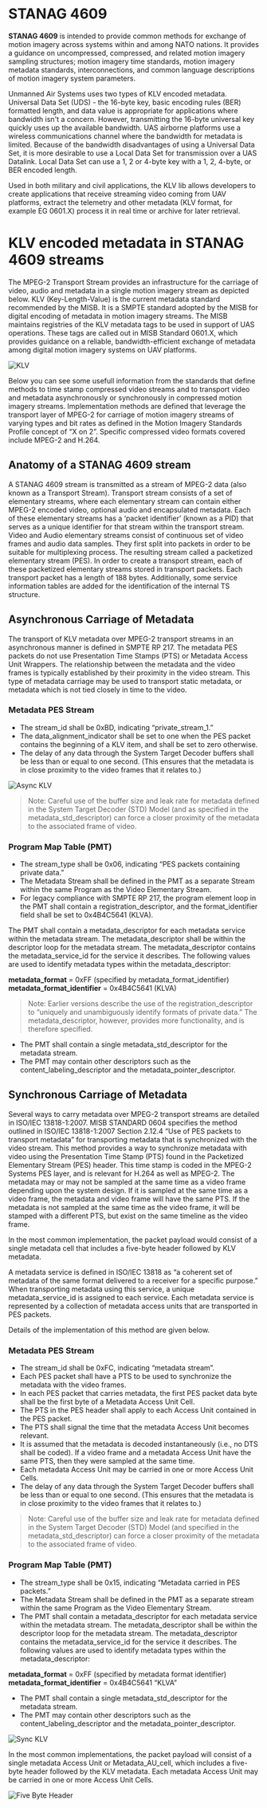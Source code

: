# STANAG 4609

**STANAG 4609** is intended to provide common methods for exchange of motion imagery across systems within and among NATO nations. It provides a guidance on uncompressed, compressed, and related motion imagery sampling structures; motion imagery time standards, motion imagery metadata standards, interconnections, and common language descriptions of motion imagery system parameters.

Unmanned Air Systems uses two types of KLV encoded metadata. Universal Data Set (UDS) - the 16-byte key, basic encoding rules (BER) formatted  length, and data value is appropriate for applications where bandwidth isn't a concern. However, transmitting the 16-byte universal key  quickly uses up the available bandwidth. UAS airborne platforms use a wireless communications channel where the bandwidth for metadata is limited.  Because of the bandwidth disadvantages of using a Universal Data Set, it is more desirable to use a Local Data Set for transmission over a UAS Datalink.  Local Data Set can use a 1, 2 or 4-byte key with a 1, 2, 4-byte, or BER encoded length. 

Used in both military and civil applications, the KLV lib allows developers to create  applications that receive streaming video coming from UAV platforms, extract the telemetry and other metadata (KLV format, for example EG 0601.X) process it in real time or archive for later retrieval.

# KLV encoded metadata in STANAG 4609 streams

The MPEG-2 Transport Stream provides an infrastructure for the carriage of video, audio and metadata in a single motion imagery stream as depicted below. KLV (Key-Length-Value) is the current metadata standard recommended by the MISB. It is a SMPTE standard adopted by the MISB for digital encoding of metadata in motion imagery streams. The MISB maintains registries of the KLV metadata tags to be used in support of UAS operations. These tags are called out in MISB Standard 0601.X, which provides guidance on a reliable, bandwidth-efficient exchange of metadata among digital motion imagery systems on UAV platforms.

![KLV](./KLV_640x480.jpg)

Below you can see some usefull information from the standards that define methods to time stamp compressed video streams and to transport video and metadata asynchronously or synchronously in compressed motion imagery streams. Implementation methods are defined that leverage the transport layer of MPEG-2 for carriage of motion imagery streams of varying types and bit rates as defined in the Motion Imagery Standards Profile concept of “X on 2”. Specific compressed video formats covered include MPEG-2 and H.264.

## Anatomy of a STANAG 4609 stream

A STANAG 4609 stream is transmitted as a stream of MPEG-2 data (also known as a Transport Stream). Transport stream consists of a set of elementary streams, where each elementary stream can contain either MPEG-2 encoded video, optional audio and encapsulated metadata. Each of these elementary streams has a ‘packet identifier’ (known as a PID) that serves as a unique identifier for that stream within the transport stream. Video and Audio elementary streams consist of continuous set of video frames and audio data samples. They first split  into packets in order to be suitable for multiplexing process. The resulting stream called a packetized elementary stream (PES). In order to create a transport stream, each of these packetized elementary streams stored in transport packets. Each transport packet has a length of 188 bytes. Additionally, some service information tables are added for the identification of the internal TS structure.

## Asynchronous Carriage of Metadata

The transport of KLV metadata over MPEG-2 transport streams in an asynchronous manner is defined in SMPTE RP 217. The metadata PES packets do not use Presentation Time Stamps (PTS) or Metadata Access Unit Wrappers. The relationship between the metadata and the video frames is typically established by their proximity in the video stream. This type of metadata carriage may be used to transport static metadata, or metadata which is not tied closely in time to the video.

### Metadata PES Stream

- The stream_id shall be 0xBD, indicating “private_stream_1.”  
- The data_alignment_indicator shall be set to one when the PES packet contains the beginning of a KLV item, and shall be set to zero otherwise.  
- The delay of any data through the System Target Decoder buffers shall be less than or equal to one second. (This ensures that the metadata is in close proximity to the video frames that it relates to.)  

![Async KLV](./AsyncKlv.png)

>  Note: Careful use of the buffer size and leak rate for metadata defined in the System Target Decoder (STD) Model (and as specified in the metadata_std_descriptor) can force a closer proximity of the metadata to the associated frame of video.  


### Program Map Table (PMT)

- The stream_type shall be 0x06, indicating “PES packets containing private data.”  
- The Metadata Stream shall be defined in the PMT as a separate Stream within the same Program as the Video Elementary Stream.  
- For legacy compliance with SMPTE RP 217, the program element loop in the PMT shall contain a registration_descriptor, and the format_identifier field shall be set to 0x4B4C5641 (KLVA).  

The PMT shall contain a metadata_descriptor for each metadata service within the metadata stream. The metadata_descriptor shall be within the descriptor loop for the metadata stream. The metadata_descriptor contains the metadata_service_id for the service it describes. The following values are used to identify metadata types within the metadata_descriptor:  

**metadata_format** = 0xFF (specified by metadata_format_identifier)  
**metadata_format_identifier** = 0x4B4C5641 (KLVA)  

> Note: Earlier versions describe the use of the registration_descriptor to “uniquely and unambiguously identify formats of private data.” The metadata_descriptor, however, provides more functionality, and is therefore specified.   

- The PMT shall contain a single metadata_std_descriptor for the metadata stream.  
- The PMT may contain other descriptors such as the content_labeling_descriptor and the metadata_pointer_descriptor.  


## Synchronous Carriage of Metadata

Several ways to carry metadata over MPEG-2 transport streams are detailed in ISO/IEC 13818-1:2007. MISB STANDARD 0604 specifies the method outlined in ISO/IEC 13818-1:2007 Section 2.12.4 “Use of PES packets to transport metadata” for transporting metadata that is synchronized with the video stream. This method provides a way to synchronize metadata with video using the Presentation Time Stamp (PTS) found in the Packetized Elementary Stream (PES) header. This time stamp is coded in the MPEG-2 Systems PES layer, and is relevant for H.264 as well as MPEG-2. The metadata may or may not be sampled at the same time as a video frame depending upon the system design. If it is sampled at the same time as a video frame, the metadata and video frame will have the same PTS. If the metadata is not sampled at the same time as the video frame, it will be stamped with a different PTS, but exist on the same timeline as the video frame.

In the most common implementation, the packet payload would consist of a single metadata cell that includes a five-byte header followed by KLV metadata.

A metadata service is defined in ISO/IEC 13818 as “a coherent set of metadata of the same format delivered to a receiver for a specific purpose.” When transporting metadata using this service, a unique metadata_service_id is assigned to each service. Each metadata service is represented by a collection of metadata access units that are transported in PES packets.

Details of the implementation of this method are given below.

### Metadata PES Stream

- The stream_id shall be 0xFC, indicating “metadata stream”.  
- Each PES packet shall have a PTS to be used to synchronize the metadata with the video frames.  
- In each PES packet that carries metadata, the first PES packet data byte shall be the first byte of a Metadata Access Unit Cell.  
- The PTS in the PES header shall apply to each Access Unit contained in the PES packet.  
- The PTS shall signal the time that the metadata Access Unit becomes relevant.  
- It is assumed that the metadata is decoded instantaneously (i.e., no DTS shall be coded). If a video frame and a metadata Access Unit have the same PTS, then they were sampled at the same time.  
- Each metadata Access Unit may be carried in one or more Access Unit Cells.  
- The delay of any data through the System Target Decoder buffers shall be less than or equal to one second. (This ensures that the metadata is in close proximity to the video frames that it relates to.)  

> Note: Careful use of the buffer size and leak rate for metadata defined in the System Target Decoder (STD) Model (and specified in the metadata_std_descriptor) can force a closer proximity of the metadata to the associated frame of video.

### Program Map Table (PMT)

- The stream_type shall be 0x15, indicating “Metadata carried in PES packets.”  
- The Metadata Stream shall be defined in the PMT as a separate stream within the same Program as the Video Elementary Stream.  
- The PMT shall contain a metadata_descriptor for each metadata service within the metadata stream. The metadata_descriptor shall be within the descriptor loop for the metadata stream. The metadata_descriptor contains the metadata_service_id for the service it describes. The following values are used to identify metadata types within the metadata_descriptor:  
  

**metadata_format** = 0xFF (specified by metadata format identifier)  
**metadata_format_identifier** = 0x4B4C5641 “KLVA”  


- The PMT shall contain a single metadata_std_descriptor for the metadata stream.  
- The PMT may contain other descriptors such as the content_labeling_descriptor and the metadata_pointer_descriptor.  

![Sync KLV](./SyncKlv.png)  

In the most common implementations, the packet payload will consist of a single metadata Access Unit or Metadata_AU_cell, which includes a five-byte header followed by the KLV metadata. Each metadata Access Unit may be carried in one or more Access Unit Cells.

![Five Byte Header](./FiveByteHeader.png)  

